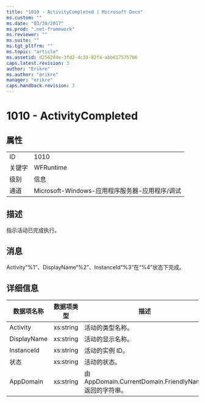 ```yaml
---
title: "1010 - ActivityCompleted | Microsoft Docs"
ms.custom: ""
ms.date: "03/30/2017"
ms.prod: ".net-framework"
ms.reviewer: ""
ms.suite: ""
ms.tgt_pltfrm: ""
ms.topic: "article"
ms.assetid: d256284e-3fd2-4c33-82f4-abb617575706
caps.latest.revision: 3
author: "Erikre"
ms.author: "erikre"
manager: "erikre"
caps.handback.revision: 3
---
```

# 1010 - ActivityCompleted
## 属性  
  
|||  
|-|-|  
|ID|1010|  
|关键字|WFRuntime|  
|级别|信息|  
|通道|Microsoft\-Windows\-应用程序服务器\-应用程序\/调试|  
  
## 描述  
 指示活动已完成执行。  
  
## 消息  
 Activity“%1”、DisplayName“%2”、InstanceId“%3”在“%4”状态下完成。  
  
## 详细信息  
  
|数据项名称|数据项类型|描述|  
|-----------|-----------|--------|  
|Activity|xs:string|活动的类型名称。|  
|DisplayName|xs:string|活动的显示名称。|  
|InstanceId|xs:string|活动的实例 ID。|  
|状态|xs:string|活动的状态。|  
|AppDomain|xs:string|由 AppDomain.CurrentDomain.FriendlyName 返回的字符串。|